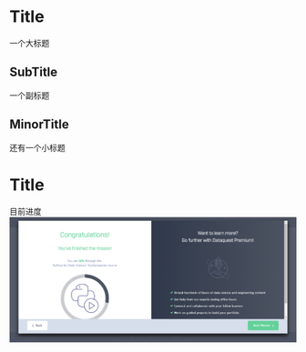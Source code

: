 # Title
一个大标题
## SubTitle
一个副标题
## MinorTitle
还有一个小标题
# Title
目前进度
![](https://github.com/ophwsjtu18/ohw19f/blob/master/student/gyz/%E6%97%A0%E6%A0%87%E9%A2%98.png)
